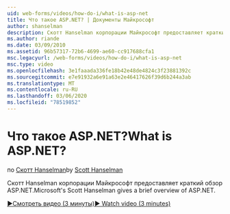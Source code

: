 ```yaml
---
uid: web-forms/videos/how-do-i/what-is-asp-net
title: Что такое ASP.NET? | Документы Майкрософт
author: shanselman
description: Скотт Hanselman корпорации Майкрософт предоставляет краткий обзор ASP.NET.
ms.author: riande
ms.date: 03/09/2010
ms.assetid: 96b57317-72b6-4699-ae60-cc917688cfa1
msc.legacyurl: /web-forms/videos/how-do-i/what-is-asp-net
msc.type: video
ms.openlocfilehash: 3e1faaada336fe18b42e48de4824c3f23881392c
ms.sourcegitcommit: e7e91932a6e91a63e2e46417626f39d6b244a3ab
ms.translationtype: MT
ms.contentlocale: ru-RU
ms.lasthandoff: 03/06/2020
ms.locfileid: "78519852"
---
```

# <a name="what-is-aspnet"></a><span data-ttu-id="93645-104">Что такое ASP.NET?</span><span class="sxs-lookup"><span data-stu-id="93645-104">What is ASP.NET?</span></span>

<span data-ttu-id="93645-105">по [Скотт Hanselman](https://github.com/shanselman)</span><span class="sxs-lookup"><span data-stu-id="93645-105">by [Scott Hanselman](https://github.com/shanselman)</span></span>

<span data-ttu-id="93645-106">Скотт Hanselman корпорации Майкрософт предоставляет краткий обзор ASP.NET.</span><span class="sxs-lookup"><span data-stu-id="93645-106">Microsoft's Scott Hanselman gives a brief overview of ASP.NET.</span></span>

[<span data-ttu-id="93645-107">&#9654;Смотреть видео (3 минуты)</span><span class="sxs-lookup"><span data-stu-id="93645-107">&#9654; Watch video (3 minutes)</span></span>](https://channel9.msdn.com/Blogs/ASP-NET-Site-Videos/what-is-asp-net)
